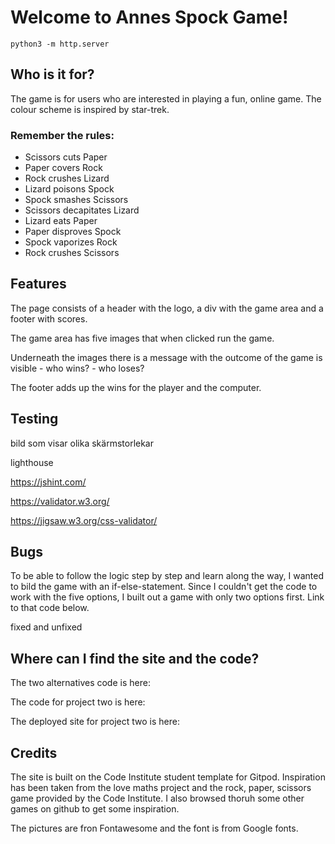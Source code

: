 <h1>Welcome to Annes Spock Game!</h1>

`python3 -m http.server`

<h2>Who is it for?</h2>
The game is for users who are interested in playing a fun, online game. The colour scheme is inspired by star-trek.

<h3>Remember the rules:</h3>
<ul>
<li>Scissors cuts Paper</li>
<li>Paper covers Rock</li>
<li>Rock crushes Lizard</li>
<li>Lizard poisons Spock</li>
<li>Spock smashes Scissors</li>
<li>Scissors decapitates Lizard</li>
<li>Lizard eats Paper</li>
<li>Paper disproves Spock</li>
<li>Spock vaporizes Rock</li>
<li>Rock crushes Scissors</li>
</ul>

<h2>Features</h2>
The page consists of a header with the logo, a div with the game area and a footer with scores. 

The game area has five images that when clicked run the game. 

Underneath the images there is a message with the outcome of the game is visible - who wins? - who loses? 

The footer adds up the wins for the player and the computer. 

<h2>Testing</h2> 

bild som visar olika skärmstorlekar

lighthouse

https://jshint.com/

https://validator.w3.org/

https://jigsaw.w3.org/css-validator/

<h2>Bugs</h2>
To be able to follow the logic step by step and learn along the way, I wanted to bild the game with an if-else-statement. Since I couldn't get the code to work with the five options, I built out a game with only two options first. Link to that code below.

fixed and unfixed

<h2>Where can I find the site and the code?</h2>
The two alternatives code is here: 

The code for project two is here:

The deployed site for project two is here:


<h2>Credits</h2>
The site is built on the Code Institute student template for Gitpod. Inspiration has been taken from the love maths project and the rock, paper, scissors game provided by the Code Institute. I also browsed thoruh some other games on github to get some inspiration.

The pictures are fron Fontawesome and the font is from Google fonts.



